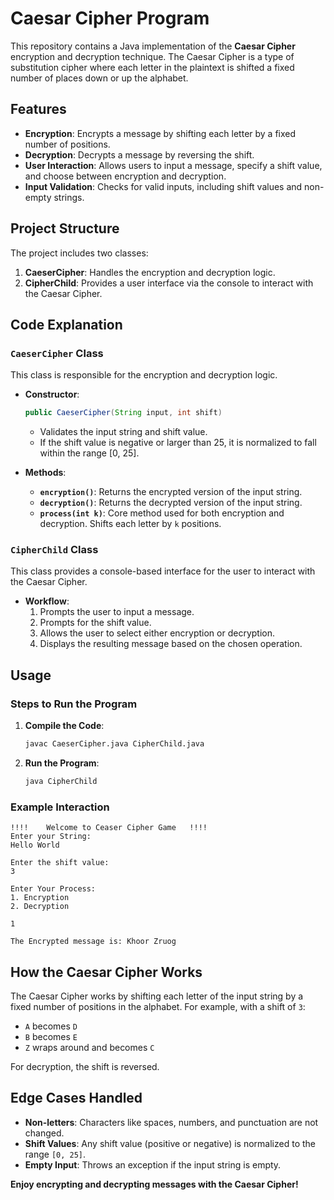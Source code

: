 # Caesar Cipher Program

This repository contains a Java implementation of the **Caesar Cipher** encryption and decryption technique. The Caesar Cipher is a type of substitution cipher where each letter in the plaintext is shifted a fixed number of places down or up the alphabet.

## Features

- **Encryption**: Encrypts a message by shifting each letter by a fixed number of positions.
- **Decryption**: Decrypts a message by reversing the shift.
- **User Interaction**: Allows users to input a message, specify a shift value, and choose between encryption and decryption.
- **Input Validation**: Checks for valid inputs, including shift values and non-empty strings.

## Project Structure

The project includes two classes:

1. **CaeserCipher**: Handles the encryption and decryption logic.
2. **CipherChild**: Provides a user interface via the console to interact with the Caesar Cipher.

## Code Explanation

### `CaeserCipher` Class

This class is responsible for the encryption and decryption logic.

- **Constructor**:
  ```java
  public CaeserCipher(String input, int shift)
  ```
  - Validates the input string and shift value.
  - If the shift value is negative or larger than 25, it is normalized to fall within the range [0, 25].

- **Methods**:
  - **`encryption()`**: Returns the encrypted version of the input string.
  - **`decryption()`**: Returns the decrypted version of the input string.
  - **`process(int k)`**: Core method used for both encryption and decryption. Shifts each letter by `k` positions.

### `CipherChild` Class

This class provides a console-based interface for the user to interact with the Caesar Cipher.

- **Workflow**:
  1. Prompts the user to input a message.
  2. Prompts for the shift value.
  3. Allows the user to select either encryption or decryption.
  4. Displays the resulting message based on the chosen operation.

## Usage

### Steps to Run the Program

1. **Compile the Code**:
   ```bash
   javac CaeserCipher.java CipherChild.java
   ```

2. **Run the Program**:
   ```bash
   java CipherChild
   ```

### Example Interaction

```
!!!!    Welcome to Ceaser Cipher Game   !!!!
Enter your String:
Hello World

Enter the shift value:
3

Enter Your Process:
1. Encryption
2. Decryption

1

The Encrypted message is: Khoor Zruog
```

## How the Caesar Cipher Works

The Caesar Cipher works by shifting each letter of the input string by a fixed number of positions in the alphabet. For example, with a shift of `3`:

- `A` becomes `D`
- `B` becomes `E`
- `Z` wraps around and becomes `C`

For decryption, the shift is reversed.

## Edge Cases Handled

- **Non-letters**: Characters like spaces, numbers, and punctuation are not changed.
- **Shift Values**: Any shift value (positive or negative) is normalized to the range `[0, 25]`.
- **Empty Input**: Throws an exception if the input string is empty.
  
**Enjoy encrypting and decrypting messages with the Caesar Cipher!**
